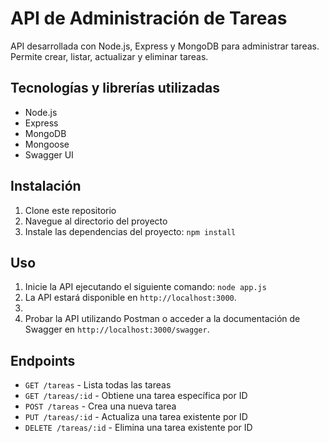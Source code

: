 # API de Administración de Tareas

API desarrollada con Node.js, Express y MongoDB para administrar tareas. Permite crear, listar, actualizar y eliminar tareas.

## Tecnologías y librerías utilizadas

- Node.js
- Express
- MongoDB
- Mongoose
- Swagger UI

## Instalación

1. Clone este repositorio
2. Navegue al directorio del proyecto
3. Instale las dependencias del proyecto:
```npm install```

## Uso

1. Inicie la API ejecutando el siguiente comando:
```node app.js```
2. La API estará disponible en `http://localhost:3000`.
3. 
4. Probar la API utilizando Postman o acceder a la documentación de Swagger en `http://localhost:3000/swagger`.

## Endpoints

- `GET /tareas` - Lista todas las tareas
- `GET /tareas/:id` - Obtiene una tarea específica por ID
- `POST /tareas` - Crea una nueva tarea
- `PUT /tareas/:id` - Actualiza una tarea existente por ID
- `DELETE /tareas/:id` - Elimina una tarea existente por ID
